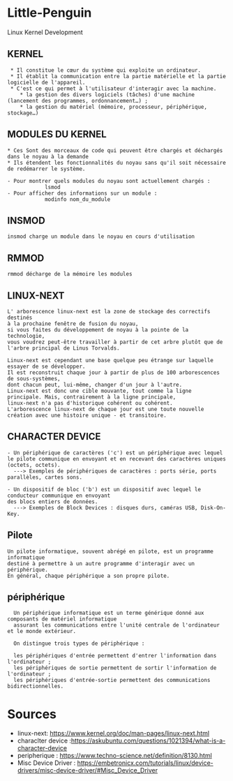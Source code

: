 # Little-Penguin
Linux Kernel Development

## KERNEL
```
 * Il constitue le cœur du système qui exploite un ordinateur.
 * Il établit la communication entre la partie matérielle et la partie logicielle de l'appareil.
 * C'est ce qui permet à l'utilisateur d'interagir avec la machine.
    * la gestion des divers logiciels (tâches) d'une machine (lancement des programmes, ordonnancement…) ;
    * la gestion du matériel (mémoire, processeur, périphérique, stockage…)
```

## MODULES DU KERNEL
```
* Ces Sont des morceaux de code qui peuvent être chargés et déchargés dans le noyau à la demande
* Ils étendent les fonctionnalités du noyau sans qu'il soit nécessaire de redémarrer le système.

- Pour montrer quels modules du noyau sont actuellement chargés :
            lsmod
- Pour afficher des informations sur un module :
            modinfo nom_du_module
```

## INSMOD
```
insmod charge un module dans le noyau en cours d'utilisation
```

## RMMOD
```
rmmod décharge de la mémoire les modules
```

## LINUX-NEXT
```
L' arborescence linux-next est la zone de stockage des correctifs destinés
à la prochaine fenêtre de fusion du noyau,
si vous faites du développement de noyau à la pointe de la technologie,
vous voudrez peut-être travailler à partir de cet arbre plutôt que de l'arbre principal de Linus Torvalds.

Linux-next est cependant une base quelque peu étrange sur laquelle essayer de se développer.
Il est reconstruit chaque jour à partir de plus de 100 arborescences de sous-systèmes,
dont chacun peut, lui-même, changer d'un jour à l'autre.
Linux-next est donc une cible mouvante, tout comme la ligne principale. Mais, contrairement à la ligne principale,
linux-next n'a pas d'historique cohérent ou cohérent.
L'arborescence linux-next de chaque jour est une toute nouvelle création avec une histoire unique - et transitoire.
```

## CHARACTER DEVICE
```
- Un périphérique de caractères ('c') est un périphérique avec lequel 
le pilote communique en envoyant et en recevant des caractères uniques (octets, octets).
  ---> Exemples de périphériques de caractères : ports série, ports parallèles, cartes sons.
  
- Un dispositif de bloc ('b') est un dispositif avec lequel le conducteur communique en envoyant
des blocs entiers de données.
  ---> Exemples de Block Devices : disques durs, caméras USB, Disk-On-Key.
```

## Pilote
```
Un pilote informatique, souvent abrégé en pilote, est un programme informatique
destiné à permettre à un autre programme d'interagir avec un périphérique.
En général, chaque périphérique a son propre pilote.
```

## périphérique
```
  Un périphérique informatique est un terme générique donné aux composants de matériel informatique
  assurant les communications entre l'unité centrale de l'ordinateur et le monde extérieur.

  On distingue trois types de périphérique :

  les périphériques d'entrée permettent d'entrer l'information dans l'ordinateur ;
  les périphériques de sortie permettent de sortir l'information de l'ordinateur ;
  les périphériques d'entrée-sortie permettent des communications bidirectionnelles.
```

# Sources 
* linux-next: https://www.kernel.org/doc/man-pages/linux-next.html
* characlter device :https://askubuntu.com/questions/1021394/what-is-a-character-device
* peripherique : https://www.techno-science.net/definition/8130.html
* Misc Device Driver : https://embetronicx.com/tutorials/linux/device-drivers/misc-device-driver/#Misc_Device_Driver
